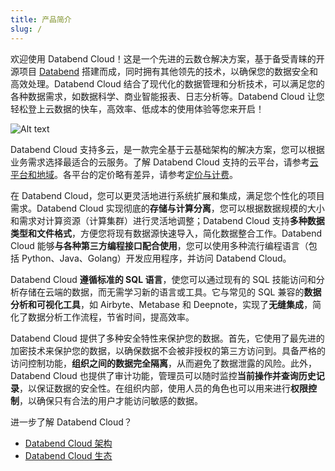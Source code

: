 ```yaml
---
title: 产品简介
slug: /
---
```


欢迎使用 Databend Cloud！这是一个先进的云数仓解决方案，基于备受青睐的开源项目 [Databend](https://github.com/datafuselabs/databend) 搭建而成，同时拥有其他领先的技术，以确保您的数据安全和高效处理。Databend Cloud 结合了现代化的数据管理和分析技术，可以满足您的各种数据需求，如数据科学、商业智能报表、日志分析等。Databend Cloud 让您轻松登上云数据的快车，高效率、低成本的使用体验等您来开启！

![Alt text](@site/static/img/documents_cn/getting-started/20230223-084116.png)

Databend Cloud 支持多云，是一款完全基于云基础架构的解决方案，您可以根据业务需求选择最适合的云服务。了解 Databend Cloud 支持的云平台，请参考[云平台和地域](./03-clouds.md)。各平台的定价略有差异，请参考[定价与计费](../05-manage/03-pricing.md)。

在 Databend Cloud，您可以更灵活地进行系统扩展和集成，满足您个性化的项目需求。Databend Cloud 实现彻底的**存储与计算分离**，您可以根据数据规模的大小和需求对计算资源（计算集群）进行灵活地调整；Databend Cloud 支持**多种数据类型和文件格式**，方便您将现有数据源快速导入，简化数据整合工作。Databend Cloud 能够**与各种第三方编程接口配合使用**，您可以使用多种流行编程语言（包括 Python、Java、Golang）开发应用程序，并访问 Databend Cloud。

Databend Cloud **遵循标准的 SQL 语言**，使您可以通过现有的 SQL 技能访问和分析存储在云端的数据，而无需学习新的语言或工具。它与常见的 SQL 兼容的**数据分析和可视化工具**，如 Airbyte、Metabase 和 Deepnote，实现了**无缝集成**，简化了数据分析工作流程，节省时间，提高效率。

Databend Cloud 提供了多种安全特性来保护您的数据。首先，它使用了最先进的加密技术来保护您的数据，以确保数据不会被非授权的第三方访问到。具备严格的访问控制功能，**组织之间的数据完全隔离**，从而避免了数据泄露的风险。此外，Databend Cloud 也提供了审计功能，管理员可以随时监控**当前操作并查询历史记录**，以保证数据的安全性。在组织内部，使用人员的角色也可以用来进行**权限控制**，以确保只有合法的用户才能访问敏感的数据。

进一步了解 Databend Cloud？

- [Databend Cloud 架构](./01-architecture.md)
- [Databend Cloud 生态](./02-ecosystem.md)
